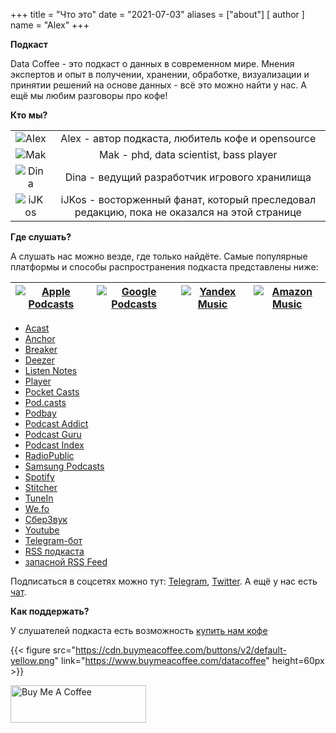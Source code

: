 +++
title = "Что это"
date = "2021-07-03"
aliases = ["about"]
[ author ]
  name = "Alex"
+++

**Подкаст**

Data Coffee - это подкаст о данных в современном мире. Мнения экспертов и опыт в получении, хранении, обработке, визуализации и принятии решений на основе данных - всё это можно найти у нас. А ещё мы любим разговоры про кофе!

**Кто мы?**

|||
|:---:|:---:|
| ![Alex](/we/alex.jpg)    | Alex - автор подкаста, любитель кофе и opensource |
| ![Mak](/we/mak.png)      | Mak - phd, data scientist, bass player |
| ![Dina](/we/dina.jpg)    | Dina - ведущий разработчик игрового хранилища |
| ![iJKos](/we/ijkos.jpeg) | iJKos - восторженный фанат, который преследовал редакцию, пока не оказался на этой странице |

**Где слушать?**

А слушать нас можно везде, где только найдёте. Самые популярные платформы и способы распространения подкаста представлены ниже:

| [![Apple Podcasts](/Apple.png)](https://podcasts.apple.com/podcast/data-coffee/id1575312052) | [![Google Podcasts](/Google.png)](https://www.google.com/podcasts?feed=aHR0cHM6Ly9hbmNob3IuZm0vcy81YmRlMmM1OC9wb2RjYXN0L3Jzcw==) | [![Yandex Music](/Yandex.png)](https://music.yandex.ru/album/16320870) | [![Amazon Music](/Amazon.png)](https://music.amazon.com/podcasts/4828fab0-b658-4eff-a04a-9dc6aa19f5f6/DATA-COFFEE) |
|:---:|:---:|:---:|:---:|

* [Acast](https://shows.acast.com/6112d59b0d18bd001276a329)
* [Anchor](https://anchor.fm/data-coffee)
* [Breaker](https://www.breaker.audio/data-coffee)
* [Deezer](https://www.deezer.com/us/show/2840202)
* [Listen Notes](https://www.listennotes.com/podcasts/data-coffee-data-coffee-cLSW4jpfJV_/)
* [Player](https://player.fm/series/data-coffee)
* [Pocket Casts](https://pca.st/74nrdobm)
* [Pod.casts](https://pod.casts.io/podcasts/data-coffee)
* [Podbay](https://podbay.fm/p/1575312052)
* [Podcast Addict](https://podcastaddict.com/podcast/3515774)
* [Podcast Guru](https://app.podcastguru.io/podcast/data-coffee-1575312052)
* [Podcast Index](https://podcastindex.org/podcast/4066652)
* [RadioPublic](https://radiopublic.com/data-coffee-GERkXr)
* [Samsung Podcasts]()
* [Spotify](https://open.spotify.com/show/7EnMILd9pCjVVGrKdCiKMw)
* [Stitcher](https://www.stitcher.com/show/data-coffee)
* [TuneIn](https://tunein.com/podcasts/Technology-Podcasts/Data-Coffee-p1480281/)
* [We.fo](https://we.fo/1575312052)
* [СберЗвук](https://sber-zvuk.com/podcast/20761020)
* [Youtube](http://youtube.com/c/DataCoffee)
* [Telegram-бот](https://t.me/datacoffee_podcast_bot)
* [RSS подкаста](https://anchor.fm/s/5bde2c58/podcast/rss)
* [запасной RSS Feed](https://rss.datacoffee.link)

Подписаться в соцсетях можно тут: [Telegram](https://t.me/datacoffee), [Twitter](https://twitter.com/_DataCoffee_). А ещё у нас есть [чат](https://t.me/datacoffee_chat).

**Как поддержать?**

У слушателей подкаста есть возможность [купить нам кофе](https://www.buymeacoffee.com/datacoffee)

{{< figure src="https://cdn.buymeacoffee.com/buttons/v2/default-yellow.png" link="https://www.buymeacoffee.com/datacoffee" height=60px >}}


<a href="https://www.buymeacoffee.com/datacoffee" target="_blank"><img src="https://cdn.buymeacoffee.com/buttons/v2/default-yellow.png" alt="Buy Me A Coffee" style="height: 60px !important;width: 217px !important;" ></a>